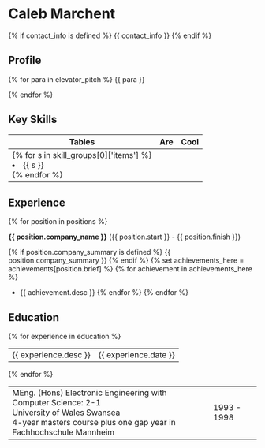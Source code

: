 Caleb Marchent
==
{% if contact_info is defined %}
{{ contact_info }}
{% endif %}

Profile
--
{% for para in elevator_pitch %}
{{ para }}

{% endfor %}

Key Skills
--

| Tables        | Are           | Cool  |
| ------------- |:-------------:| -----:|
| {% for s in skill_groups[0]['items'] %}<li> {{ s }} <br />{% endfor %} |  | |

 


Experience
--
{% for position in positions %}

**{{ position.company_name }}** ({{ position.start }} - {{ position.finish }})
</table>

{% if position.company_summary is defined %}
{{ position.company_summary }}
{% endif %}
{% set achievements_here = achievements[position.brief] %}
{% for achievement in achievements_here %}
* {{ achievement.desc }}
{% endfor %}
{% endfor %}

Education
--
{% for experience in education %}
<table>
    <tr><td>{{ experience.desc }}<td class="date">{{ experience.date }}</td>
</table>
{% endfor %}
<table>
    <tr>
        <td>
MEng. (Hons) Electronic Engineering with Computer Science: 2-1 <br>
University of Wales Swansea <br>
4-year masters course plus one gap year in Fachhochschule Mannheim
        <td class="date">
        1993 - 1998</td>
    </tr>
</table>
</body>